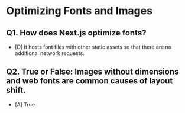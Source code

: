 # Optimizing Fonts and Images

## Q1. How does Next.js optimize fonts?

- [D] It hosts font files with other static assets so that there are no additional network requests.

## Q2. True or False: Images without dimensions and web fonts are common causes of layout shift.

- [A] True
